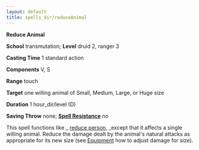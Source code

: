 ```yaml
---
layout: default
title: spells_dir/reduceAnimal
---
```

 **Reduce Animal**

**School** transmutation; **Level** druid 2, ranger 3

**Casting Time** 1 standard action

**Components** V, S

**Range** touch

**Target** one willing animal of Small, Medium, Large, or Huge size

**Duration** 1 hour_dir/level (D)

**Saving Throw** none; **[Spell Resistance](../../glossary#_spell-resistance)** no

This spell functions like _ [reduce person](../reducePerson#_reduce-person), _except that it affects a single willing animal. Reduce the damage dealt by the animal's natural attacks as appropriate for its new size (see [Equipment](../../equipment) how to adjust damage for size).

